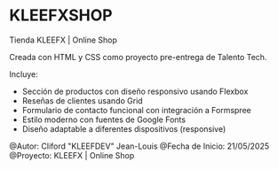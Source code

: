 # KLEEFXSHOP

Tienda KLEEFX | Online Shop  


Creada con HTML y CSS como proyecto pre-entrega de Talento Tech. 

Incluye:

- Sección de productos con diseño responsivo usando Flexbox
- Reseñas de clientes usando Grid
- Formulario de contacto funcional con integración a Formspree
- Estilo moderno con fuentes de Google Fonts
- Diseño adaptable a diferentes dispositivos (responsive)



@Autor: Cliford "KLEEFDEV" Jean-Louis
@Fecha de Inicio: 21/05/2025
@Proyecto: KLEEFX | Online Shop